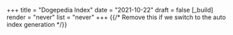 +++
title = "Dogepedia Index"
date = "2021-10-22"
draft = false
[_build]
  render = "never"
  list = "never" 
+++
{{/* Remove this if we switch to the auto index generation */}}